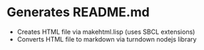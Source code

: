 # Generates README.md

* Creates HTML file via makehtml.lisp (uses SBCL extensions)
* Converts HTML file to markdown via turndown nodejs library

